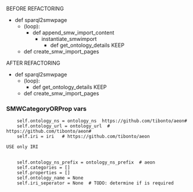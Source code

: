 BEFORE REFACTORING
* def sparql2smwpage
    * (loop): 
        * def append_smw_import_content
            * instantiate_smwimport
                * def get_ontology_details  KEEP
    * def create_smw_import_pages
    
    
AFTER REFACTORING

* def sparql2smwpage
    * (loop): 
        * def get_ontology_details  KEEP
    * def create_smw_import_pages




### SMWCategoryORProp vars
        self.ontology_ns = ontology_ns  https://github.com/tibonto/aeon#
        self.ontology_url = ontology_url  # https://github.com/tibonto/aeon#
        self.iri = iri   # https://github.com/tibonto/aeon

    USE only IRI


        self.ontology_ns_prefix = ontology_ns_prefix  # aeon
        self.categories = []
        self.properties = []
        self.ontology_name = None
        self.iri_seperator = None  # TODO: determine if is required
        
